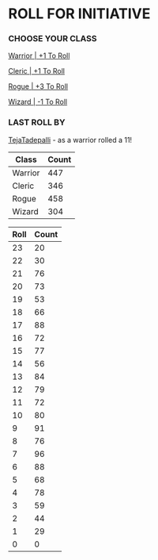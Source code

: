 # ROLL FOR INITIATIVE
### CHOOSE YOUR CLASS

[Warrior | +1 To Roll](https://github.com/benjaminsampica/benjaminsampica/issues/new?title=roll%7Cwarrior&body=Just+click+%27Submit+new+issue%27.)

[Cleric | +1 To Roll](https://github.com/benjaminsampica/benjaminsampica/issues/new?title=roll%7Ccleric&body=Just+click+%27Submit+new+issue%27.)

[Rogue | +3 To Roll](https://github.com/benjaminsampica/benjaminsampica/issues/new?title=roll%7Crogue&body=Just+click+%27Submit+new+issue%27.)

[Wizard | -1 To Roll](https://github.com/benjaminsampica/benjaminsampica/issues/new?title=roll%7Cwizard&body=Just+click+%27Submit+new+issue%27.)
### LAST ROLL BY
[TejaTadepalli](https://www.github.com/TejaTadepalli) - as a warrior rolled a 11!

|Class|Count|
|-|-|
|Warrior|447|
|Cleric|346|
|Rogue|458|
|Wizard|304|

|Roll|Count|
|-|-|
|23|20
|22|30
|21|76
|20|73
|19|53
|18|66
|17|88
|16|72
|15|77
|14|56
|13|84
|12|79
|11|72
|10|80
|9|91
|8|76
|7|96
|6|88
|5|68
|4|78
|3|59
|2|44
|1|29
|0|0
